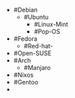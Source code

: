 - #Debian
	- #Ubuntu
		- #Linux-Mint
		- #Pop-OS
- #Fedora
	- #Red-hat-
- #Open-SUSE
- #Arch
	- #Manjaro
- #Nixos
- #Gentoo
-